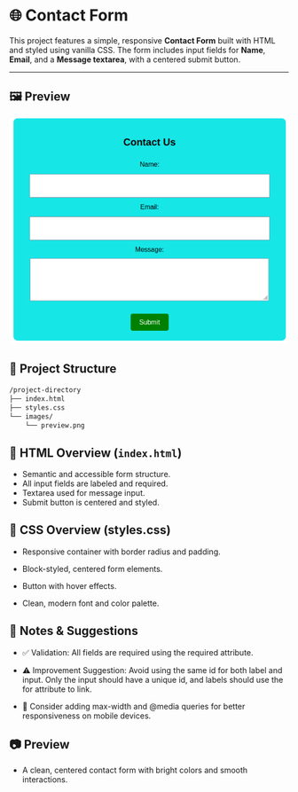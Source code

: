 # 🌐 Contact Form

This project features a simple, responsive **Contact Form** built with HTML and styled using vanilla CSS. The form includes input fields for **Name**, **Email**, and a **Message textarea**, with a centered submit button.

---
## 🖼️ Preview

![Contact Form Preview](images/preview.png)

## 📁 Project Structure

```
/project-directory
├── index.html
├── styles.css
└── images/
    └── preview.png
```
## 🧱 HTML Overview (`index.html`)

- Semantic and accessible form structure.
- All input fields are labeled and required.
- Textarea used for message input.
- Submit button is centered and styled.

## 🎨 CSS Overview (styles.css)
- Responsive container with border radius and padding.

- Block-styled, centered form elements.

- Button with hover effects.

- Clean, modern font and color palette.

## 📌 Notes & Suggestions
- ✅ Validation: All fields are required using the required attribute.

- ⚠️ Improvement Suggestion: Avoid using the same id for both label and input. Only the input should have a unique id, and labels should use the for attribute to link.

- 📱 Consider adding max-width and @media queries for better responsiveness on mobile devices.

## 📷 Preview
- A clean, centered contact form with bright colors and smooth interactions.
